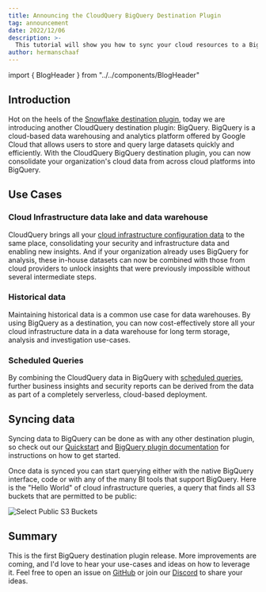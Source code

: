 ```yaml
---
title: Announcing the CloudQuery BigQuery Destination Plugin
tag: announcement
date: 2022/12/06
description: >-
  This tutorial will show you how to sync your cloud resources to a BigQuery database on Google Cloud Platform.
author: hermanschaaf
---
```


import { BlogHeader } from "../../components/BlogHeader"

<BlogHeader/>

## Introduction

Hot on the heels of the [Snowflake destination plugin](/blog/announcing-cloudquery-snowflake-destination), today we are introducing another CloudQuery destination plugin: BigQuery. BigQuery is a cloud-based data warehousing and analytics platform offered by Google Cloud that allows users to store and query large datasets quickly and efficiently. With the CloudQuery BigQuery destination plugin, you can now consolidate your organization's cloud data from across cloud platforms into BigQuery. 

## Use Cases

### Cloud Infrastructure data lake and data warehouse

CloudQuery brings all your [cloud infrastructure configuration data](/docs/plugins/sources/overview) to the same place, consolidating your security and infrastructure data and enabling new insights. And if your organization already uses BigQuery for analysis, these in-house datasets can now be combined with those from cloud providers to unlock insights that were previously impossible without several intermediate steps.

### Historical data

Maintaining historical data is a common use case for data warehouses. By using BigQuery as a destination, you can now cost-effectively store all your cloud infrastructure data in a data warehouse for long term storage, analysis and investigation use-cases.

### Scheduled Queries

By combining the CloudQuery data in BigQuery with [scheduled queries](https://cloud.google.com/bigquery/docs/scheduling-queries), further business insights and security reports can be derived from the data as part of a completely serverless, cloud-based deployment.  

## Syncing data

Syncing data to BigQuery can be done as with any other destination plugin, so check out our [Quickstart](/docs/quickstart) and [BigQuery plugin documentation](/docs/plugins/destinations/bigquery/overview) for instructions on how to get started.

Once data is synced you can start querying either with the native BigQuery interface, code or with any of the many BI tools that support BigQuery. Here is the "Hello World" of cloud infrastructure queries, a query that finds all S3 buckets that are permitted to be public:

![Select Public S3 Buckets](/images/blog/announcing-cloudquery-bigquery-destination/bigquery-get-public-buckets.png)

## Summary

This is the first BigQuery destination plugin release. More improvements are coming, and I'd love to hear your use-cases and ideas on how to leverage it. Feel free to open an issue on [GitHub](https://github.com/cloudquery/cloudquery) or join our [Discord](https://cloudquery.io/discord) to share your ideas.